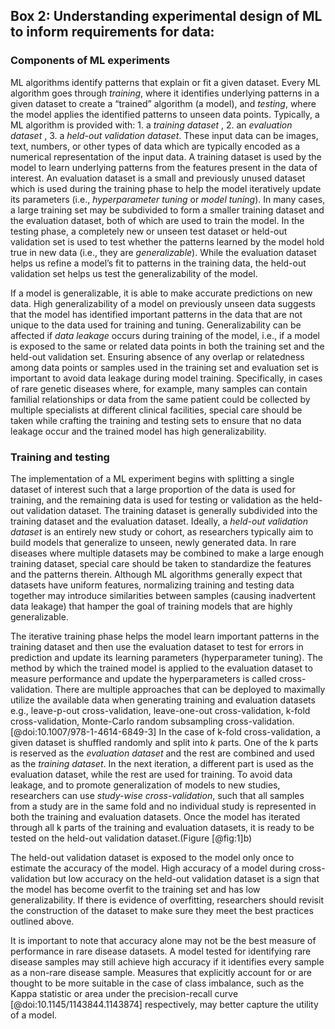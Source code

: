 ## Box 2: Understanding experimental design of ML to inform requirements for data:

### Components of ML experiments

ML algorithms identify patterns that explain or fit a given dataset.
Every ML algorithm goes through _training_, where it identifies underlying patterns in a given dataset to create a “trained” algorithm (a model), and _testing_, where the model applies the identified patterns to unseen data points. 
Typically, a ML algorithm is provided with: 1. a _training dataset_ , 2. an _evaluation dataset_ , 3. a _held-out validation dataset_. 
These input data can be images, text, numbers, or other types of data which are typically encoded as a numerical representation of the input data. 
A training dataset is used by the model to learn underlying patterns from the features present in the data of interest. 
An evaluation dataset is a small and previously unused dataset which is used during the training phase to help the model iteratively update its parameters (i.e., _hyperparameter tuning_ or _model tuning_). 
In many cases, a large training set may be subdivided to form a smaller training dataset and the evaluation dataset, both of which are used to train the model. 
In the testing phase, a completely new or unseen test dataset or held-out validation set is used to test whether the patterns learned by the model hold true in new data (i.e., they are _generalizable_). 
While the evaluation dataset helps us refine a model’s fit to patterns in the training data, the held-out validation set helps us test the generalizability of the model.

If a model is generalizable, it is able to make accurate predictions on new data.
High generalizability of a model on previously unseen data suggests that the model has identified important patterns in the data that are not unique to the data used for training and tuning.
Generalizability can be affected if _data leakage_ occurs during training of the model, i.e., if a model is exposed to the same or related data points in both the training set and the held-out validation set.
Ensuring absence of any overlap or relatedness among data points or samples used in the training set and evaluation set is important to avoid data leakage during model training.
Specifically, in cases of rare genetic diseases where, for example, many samples can contain familial relationships or data from the same patient could be collected by multiple specialists at different clinical facilities, special care should be taken while crafting the training and testing sets to ensure that no data leakage occur and the trained model has high generalizability.

### Training and testing

The implementation of a ML experiment begins with splitting a single dataset of interest such that a large proportion of the data is used for training, and the remaining data is used for testing or validation as the held-out validation dataset.
The training dataset is generally subdivided into the training dataset and the evaluation dataset.
Ideally, a _held-out validation dataset_ is an entirely new study or cohort, as researchers typically aim to build models that generalize to unseen, newly generated data. 
In rare diseases where multiple datasets may be combined to make a large enough training dataset, special care should be taken to standardize the features and the patterns therein. 
Although ML algorithms generally expect that datasets have uniform features, normalizing training and testing data together may introduce similarities between samples (causing inadvertent data leakage) that hamper the goal of training models that are highly generalizable.

The iterative training phase helps the model learn important patterns in the training dataset and then use the evaluation dataset to test for errors in prediction and update its learning parameters (hyperparameter tuning). 
The method by which the trained model is applied to the evaluation dataset to measure performance and update the hyperparameters is called cross-validation. 
There are multiple approaches that can be deployed to maximally utilize the available data when generating training and evaluation datasets e.g., leave-p-out cross-validation, leave-one-out cross-validation, k-fold cross-validation, Monte-Carlo random subsampling cross-validation.[@doi:10.1007/978-1-4614-6849-3]
In the case of k-fold cross-validation, a given dataset is shuffled randomly and split into _k_ parts. 
One of the k parts is reserved as the _evaluation dataset_ and the rest are combined and used as the _training dataset_. 
In the next iteration, a different part is used as the evaluation dataset, while the rest are used for training. 
To avoid data leakage, and to promote generalization of models to new studies, researchers can use _study-wise cross-validation_, such that all samples from a study are in the same fold and no individual study is represented in both the training and evaluation datasets. 
Once the model has iterated through all k parts of the training and evaluation datasets, it is ready to be tested on the held-out validation dataset.(Figure [@fig:1]b)

The held-out validation dataset is exposed to the model only once to estimate the accuracy of the model.
High accuracy of a model during cross-validation but low accuracy on the held-out validation dataset is a sign that the model has become overfit to the training set and has low generalizability.
If there is evidence of overfitting, researchers should revisit the construction of the dataset to make sure they meet the best practices outlined above.

It is important to note that accuracy alone may not be the best measure of performance in rare disease datasets.
A model tested for identifying rare disease samples may still achieve high accuracy if it identifies every sample as a non-rare disease sample.
Measures that explicitly account for or are thought to be more suitable in the case of class imbalance, such as the Kappa statistic or area under the precision-recall curve [@doi:10.1145/1143844.1143874] respectively, may better capture the utility of a model. 